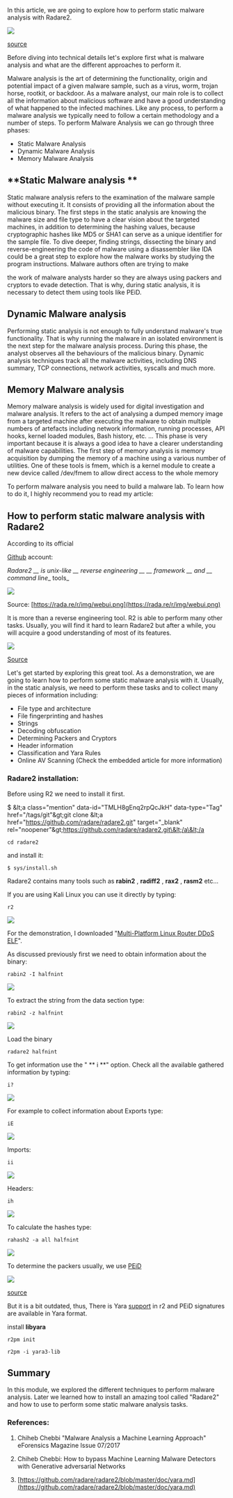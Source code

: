 In this article, we are going to explore how to perform static malware analysis with Radare2.

![](https://pbs.twimg.com/media/Ddzn6oSVwAAXZOq.jpg)

[source](https://pbs.twimg.com/media/Ddzn6oSVwAAXZOq.jpg)

Before diving into technical details let&#39;s explore first what is malware analysis and what are the different approaches to perform it.

 Malware analysis is the art of determining the functionality, origin and potential impact of a given malware sample, such as a virus, worm, trojan horse, rootkit, or backdoor. As a malware analyst, our main role is to collect all the information about malicious software and have a good understanding of what happened to the infected machines. Like any process, to perform a malware analysis we typically need to follow a certain methodology and a number of steps. To perform Malware Analysis we can go through three phases:

- Static Malware Analysis
- Dynamic Malware Analysis
- Memory Malware Analysis

## **Static Malware analysis **

Static malware analysis refers to the examination of the malware sample without executing it. It consists of providing all the information about the malicious binary. The first steps in the static analysis are knowing the malware size and file type to have a clear vision about the targeted machines, in addition to determining the hashing values, because cryptographic hashes like MD5 or SHA1 can serve as a unique identifier for the sample file. To dive deeper, finding strings, dissecting the binary and reverse-engineering the code of malware using a disassembler like IDA could be a great step to explore how the malware works by studying the program instructions. Malware authors often are trying to make

the work of malware analysts harder so they are always using packers and cryptors to evade detection. That is why, during static analysis, it is necessary to detect them using tools like PEiD.

##  Dynamic Malware analysis  

Performing static analysis is not enough to fully understand malware&#39;s true functionality. That is why running the malware in an isolated environment is the next step for the malware analysis process. During this phase, the analyst observes all the behaviours of the malicious binary. Dynamic analysis techniques track all the malware activities, including DNS summary, TCP connections, network activities, syscalls and much more.

##  Memory Malware analysis  

Memory malware analysis is widely used for digital investigation and malware analysis. It refers to the act of analysing a dumped memory image from a targeted machine after executing the malware to obtain multiple numbers of artefacts including network information, running processes, API hooks, kernel loaded modules, Bash history, etc. ... This phase is very important because it is always a good idea to have a clearer understanding of malware capabilities. The first step of memory analysis is memory acquisition by dumping the memory of a machine using a various number of utilities. One of these tools is fmem, which is a kernel module to create a new device called /dev/fmem to allow direct access to the whole memory

To perform malware analysis you need to build a malware lab. To learn how to do it, I highly recommend you to read my article:

##  How to perform static malware analysis with Radare2 

According to its official

[Github](https://github.com/radare/radare2) account:

_Radare2 __ is unix-like __ reverse engineering __ __ framework __ and __ command line__ tools_

![](https://lh4.googleusercontent.com/5j-HEuDj_N8ZnpacAPOYlSox7WxX36HZwYdywQWUpv1U6P-N0luzQHxUYpP65bbGprdZA7VWdXjxIaXUyOiTJUdlOgqUURVl-Zi49lwOxOnimyUQcqcgyyA9rExW1TQfHgZZbUY)

Source:  [https://rada.re/r/img/webui.png](https://rada.re/r/img/webui.png)

It is more than a reverse engineering tool. R2 is able to perform many other tasks. Usually, you will find it hard to learn Radare2 but after a while, you will acquire a good understanding of most of its features.

![](https://lh5.googleusercontent.com/PFb6sSIChEv7js_W8pooUdB0EHPVvxS4cmMYfvHkbZqKhySAA1SM-gea0HAYhZYe0XyKOL-WxOhEV5HhNb7P1Sr8Wbh3G5oAWG5gF9mmq-c625w85T5DDgyLeO4fUhvqieaqv08)

[Source](https://radare.gitbooks.io/radare2book/content/first_steps/learning_curve.png)

Let&#39;s get started by exploring this great tool. As a demonstration, we are going to learn how to perform some static malware analysis with it. Usually, in the static analysis, we need to perform these tasks and to collect many pieces of  information including:

- File type and architecture
- File fingerprinting and hashes
- Strings
- Decoding obfuscation
- Determining Packers and Cryptors
- Header information
- Classification and Yara Rules
- Online AV Scanning (Check the embedded article for more information)

### **Radare2 installation:**

Before using R2 we need to install it first.

$ \&lt;a class=&quot;mention&quot; data-id=&quot;TMLH8gEnq2rpQcJkH&quot; data-type=&quot;Tag&quot; href=&quot;/tags/git&quot;\&gt;git clone \&lt;a href=&quot;https://github.com/radare/radare2.git&quot; target=&quot;\_blank&quot; rel=&quot;noopener&quot;\&gt;https://github.com/radare/radare2.git\&lt;/a\&lt;/a

`cd radare2`

and install it:

`$ sys/install.sh`

Radare2 contains many tools such as  **rabin2** ,  **radiff2** , **rax2** ,  **rasm2**  etc...

If you are using Kali Linux you can use it directly by typing:

`r2`

![](https://lh3.googleusercontent.com/E7af1mOJKcFYdtsu0xIDRzRzOrUUjsBowDOLhUCrnvwQ96xuCO4eUY9uh3m6lXfBQenqNUaOqaMr4uN0xAS7VpLVpJdFm0HHxnIzIZDJ89ssnzuo6YNG5333Z96Xz_sQlMt1d2Q)

For the demonstration, I downloaded &quot;[Multi-Platform Linux Router DDoS ELF](http://blog.malwaremustdie.org/2014/05/threat-analysis-zendran-elf-ddos-scheme.html)&quot;.

 As discussed previously first we need to obtain information about the binary:

`rabin2 -I halfnint`

![](https://lh6.googleusercontent.com/R6-2iqpcA0UjdysqG3JQIcbXQpx9pAAqOxR_K6RqNLaUVuLa05k01OtfnXUOb9FvH9qlzVfbdYN04djUxUmvrNoeqQ6M1bAdSiOb0J4O_PFK2p4TooMxqkkU-7EB2zdmck-4UJY)

To extract the string from the data section type:

`rabin2 -z halfnint`

![](https://lh6.googleusercontent.com/1YziZMz9b15OAdpNDzw3fOWTjAzgww5psFEvDA2sHsR1K80DzV7smSDz-T0qLkvAljT0dTZR9NTpeLMqI7-zHeNEb7PY3VT1y-CkBYRt0XnJV3ry6FNrtmgN0KS5iJv1eQTPUlo)

Load the binary

`radare2 halfnint`

To get information use the &quot; ** i **&quot; option. Check all the available gathered information by typing:

`i?`

![](https://lh5.googleusercontent.com/FTK-k3RAC9QgGnTQghXL7pCx0LmbNdWiQ6X-UkGosLYmBpGudzeBbhhvyfEN9A_MsqHU8Ti-ip4iBZ4zVWuWuDqn5jjbhMjfmkxkv-h5Btht0oDlRZCVja-mUmp3tuse_jhIsQY)

For example to collect information about Exports type:

`iE`

![](https://lh3.googleusercontent.com/ETHr0qPcyD4M0N9o1WBtS-yN1ZkCCmraINrF_94OecfospVfhavYo2Ee2UaVjrk6vbQvuz44MQz5kqrlVGsqRi3__hSvKkoaBR84P3HMhYZ5NLI-ZSxcZZAc78b_mGHY4endcIE)

Imports:

`ii`

![](https://lh3.googleusercontent.com/jv0jvy0Ovt5ur9_d0caYkYKuxAHDQkxx6DoHjiQnEzutimFzoc9Zm1KyoGlPL0qNTWH3qC8CGSSRQsB-rIh-CtW24pT0YL7ayYWFSQ4RpebbB1s8uojw8GUuNGFrClnRo2fcBGs)

Headers:

`ih`

![](https://lh6.googleusercontent.com/V9D-6xnNBhjlO7Dm-ho8nqfO8zspbouYuffwO8DzToEM2_fvP9-mIT-hZPawjk3y7SLxgTcq4PimKb5W1N9Y7Q3Hz-FRLbaPnDVoN30KeNeT-B7XZxET8NvEq60eM-na2ajQL-M)

To calculate the hashes type:

`rahash2 -a all halfnint`

![](https://lh3.googleusercontent.com/SWtoHg1Pj5nBXFO8gUDlZjWaZPnsMNibPMOlqHpqPVwMJjBt1b5sklwAK1dWYs5cv-iNSn21fXuF1EKOo7yOqwHOvFMjrh1morWi7Xb4y61Q4rT1L1329yLi2G5xYKNquY5uXDg)

To determine the packers usually, we use [PEiD](https://www.aldeid.com/wiki/PEiD)

![](https://lh6.googleusercontent.com/-lwV0jIjOE3XqL0NyXjZG0qZJHIhIFsZGJqLhh1O_8BfcIVFXEumziKCFgNH-4AtpS9cYWvSmDrLy2wsHUtkTB0BIejztcN_URyS4d1bMzlnOJbWqlWHXXj5kYjRSICHTZEXrPE)

[source](https://www.aldeid.com/w/images/c/c6/Peid.png)

But it is a bit outdated, thus, There is Yara [support](https://github.com/radare/radare2/issues/8241) in r2 and PEiD signatures are available in Yara format.

install  **libyara**

`r2pm init`

`r2pm -i yara3-lib`



## **Summary**

In this module, we explored the different techniques to perform malware analysis. Later we learned how to install an amazing tool called &quot;Radare2&quot; and how to use to perform some static malware analysis tasks.

### **References:**

1. Chiheb Chebbi &quot;Malware Analysis a Machine Learning Approach&quot; eForensics Magazine Issue 07/2017

2. Chiheb Chebbi: How to bypass Machine Learning Malware Detectors with Generative adversarial Networks  

3. [https://github.com/radare/radare2/blob/master/doc/yara.md](https://github.com/radare/radare2/blob/master/doc/yara.md)

